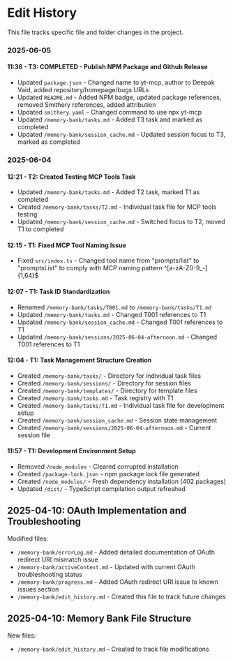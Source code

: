 # Edit History

This file tracks specific file and folder changes in the project.

### 2025-06-05

#### 11:36 - T3: COMPLETED - Publish NPM Package and Github Release
- Updated `package.json` - Changed name to yt-mcp, author to Deepak Vaid, added repository/homepage/bugs URLs
- Updated `README.md` - Added NPM badge, updated package references, removed Smithery references, added attribution
- Updated `smithery.yaml` - Changed command to use npx yt-mcp
- Updated `/memory-bank/tasks.md` - Added T3 task and marked as completed
- Updated `/memory-bank/session_cache.md` - Updated session focus to T3, marked as completed

### 2025-06-04

#### 12:21 - T2: Created Testing MCP Tools Task
- Updated `/memory-bank/tasks.md` - Added T2 task, marked T1 as completed
- Created `/memory-bank/tasks/T2.md` - Individual task file for MCP tools testing
- Updated `/memory-bank/session_cache.md` - Switched focus to T2, moved T1 to completed

#### 12:15 - T1: Fixed MCP Tool Naming Issue
- Fixed `src/index.ts` - Changed tool name from "prompts/list" to "promptsList" to comply with MCP naming pattern ^[a-zA-Z0-9_-]{1,64}$

#### 12:07 - T1: Task ID Standardization  
- Renamed `/memory-bank/tasks/T001.md` to `/memory-bank/tasks/T1.md`
- Updated `/memory-bank/tasks.md` - Changed T001 references to T1
- Updated `/memory-bank/session_cache.md` - Changed T001 references to T1  
- Updated `/memory-bank/sessions/2025-06-04-afternoon.md` - Changed T001 references to T1

#### 12:04 - T1: Task Management Structure Creation
- Created `/memory-bank/tasks/` - Directory for individual task files
- Created `/memory-bank/sessions/` - Directory for session files
- Created `/memory-bank/templates/` - Directory for template files
- Created `/memory-bank/tasks.md` - Task registry with T1
- Created `/memory-bank/tasks/T1.md` - Individual task file for development setup
- Created `/memory-bank/session_cache.md` - Session state management
- Created `/memory-bank/sessions/2025-06-04-afternoon.md` - Current session file

#### 11:57 - T1: Development Environment Setup
- Removed `/node_modules` - Cleared corrupted installation
- Created `/package-lock.json` - npm package lock file generated
- Created `/node_modules/` - Fresh dependency installation (402 packages)
- Updated `/dist/` - TypeScript compilation output refreshed

## 2025-04-10: OAuth Implementation and Troubleshooting

Modified files:
- `/memory-bank/errorLog.md` - Added detailed documentation of OAuth redirect URI mismatch issue
- `/memory-bank/activeContext.md` - Updated with current OAuth troubleshooting status
- `/memory-bank/progress.md` - Added OAuth redirect URI issue to known issues section
- `/memory-bank/edit_history.md` - Created this file to track future changes

## 2025-04-10: Memory Bank File Structure

New files:
- `/memory-bank/edit_history.md` - Created to track file modifications